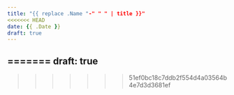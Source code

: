 ```yaml
---
title: "{{ replace .Name "-" " " | title }}"
<<<<<<< HEAD
date: {{ .Date }}
draft: true
---
```


=======
draft: true
---
>>>>>>> 51ef0bc18c7ddb2f554d4a03564b4e7d3d3681ef
